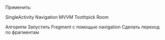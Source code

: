 Применить:

SingleActivity
Navigation
MVVM
Toothpick
Room

Алгоритм
Запустить Fragment с помощью navigation
Сделать переход по фрагментам